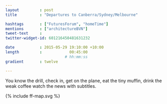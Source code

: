 ```yaml
---
layout         : post
title          : "Departures to Canberra/Sydney/Melbourne"

hashtags       : ["FuturesForum", "homeTime"]
mentions       : ["architectureBVN"]
tweet-text     :
twitter-widget-id: 601216450481631232

date           : 2015-05-29 19:10:00 +10:00
length         :            00:45:00
                          # hh:mm:ss
gradient       : twelve

---
```


You know the drill, check in, get on the plane, eat the tiny muffin, drink the weak coffee watch the news with subtitles.



<div class="the-map">{% include ff-map.svg %}</div>
